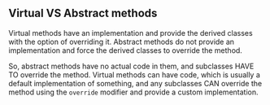 Virtual VS Abstract methods
---------------------------

Virtual methods have an implementation and provide the derived classes with the option of overriding it. Abstract methods do not provide an implementation and force the derived classes to override the method.

So, abstract methods have no actual code in them, and subclasses HAVE TO override the method. Virtual methods can have code, which is usually a default implementation of something, and any subclasses CAN override the method using the `override` modifier and provide a custom implementation.
